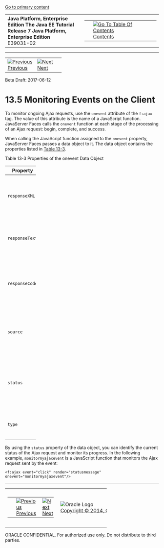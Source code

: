 [Go to primary content](#BEGIN)

<table>
<colgroup>
<col width="50%" />
<col width="50%" />
</colgroup>
<tbody>
<tr class="odd">
<td><strong>Java Platform, Enterprise Edition The Java EE Tutorial</strong><br />
<strong>Release 7 Java Platform, Enterprise Edition</strong><br />
E39031-02</td>
<td><table>
<tbody>
<tr class="odd">
<td> </td>
<td><a href="toc.htm"><img src="../../dcommon/gifs/toc.gif" alt="Go To Table Of Contents" /><br />
<span class="icon">Contents</span></a></td>
</tr>
</tbody>
</table></td>
</tr>
</tbody>
</table>

-----

<table>
<tbody>
<tr class="odd">
<td><a href="jsf-ajax004.htm"><img src="../../dcommon/gifs/leftnav.gif" alt="Previous" /><br />
<span class="icon">Previous</span></a> </td>
<td><a href="jsf-ajax006.htm"><img src="../../dcommon/gifs/rightnav.gif" alt="Next" /><br />
<span class="icon">Next</span></a></td>
<td> </td>
</tr>
</tbody>
</table>

Beta Draft: 2017-06-12

# 13.5 Monitoring Events on the Client

To monitor ongoing Ajax requests, use the `onevent` attribute of the
`f:ajax` tag. The value of this attribute is the name of a JavaScript
function. JavaServer Faces calls the `onevent` function at each stage of
the processing of an Ajax request: begin, complete, and success.

When calling the JavaScript function assigned to the `onevent` property,
JavaServer Faces passes a data object to it. The data object contains
the properties listed in [Table 13-3](#GKGOE).

Table 13-3 Properties of the onevent Data Object

<table style="width:20%;">
<colgroup>
<col width="20%" />
<col width="0%" />
</colgroup>
<thead>
<tr class="header">
<th>Property</th>
<th>Description</th>
</tr>
</thead>
<tbody>
<tr class="odd">
<td><p><code dir="ltr">responseXML</code></p></td>
<td><p>The response to the Ajax call in XML format</p></td>
</tr>
<tr class="even">
<td><p><code dir="ltr">responseText</code></p></td>
<td><p>The response to the Ajax call in text format</p></td>
</tr>
<tr class="odd">
<td><p><code dir="ltr">responseCode</code></p></td>
<td><p>The response to the Ajax call in numeric code</p></td>
</tr>
<tr class="even">
<td><p><code dir="ltr">source</code></p></td>
<td><p>The source of the current Ajax event: the DOM element</p></td>
</tr>
<tr class="odd">
<td><p><code dir="ltr">status</code></p></td>
<td><p>The status of the current Ajax call: <code dir="ltr">begin</code>, <code dir="ltr">complete</code>, or <code dir="ltr">success</code></p></td>
</tr>
<tr class="even">
<td><p><code dir="ltr">type</code></p></td>
<td><p>The type of the Ajax call: <code dir="ltr">event</code></p></td>
</tr>
</tbody>
</table>

  

By using the `status` property of the data object, you can identify the
current status of the Ajax request and monitor its progress. In the
following example, `monitormyajaxevent` is a JavaScript function that
monitors the Ajax request sent by the
event:

``` oac_no_warn
<f:ajax event="click" render="statusmessage" onevent="monitormyajaxevent"/>
```

-----

<table style="width:66%;">
<colgroup>
<col width="33%" />
<col width="0%" />
<col width="33%" />
</colgroup>
<tbody>
<tr class="odd">
<td><table style="width:96%;">
<colgroup>
<col width="0%" />
<col width="48%" />
<col width="48%" />
</colgroup>
<tbody>
<tr class="odd">
<td> </td>
<td><a href="jsf-ajax004.htm"><img src="../../dcommon/gifs/leftnav.gif" alt="Previous" /><br />
<span class="icon">Previous</span></a> </td>
<td><a href="jsf-ajax006.htm"><img src="../../dcommon/gifs/rightnav.gif" alt="Next" /><br />
<span class="icon">Next</span></a></td>
</tr>
</tbody>
</table></td>
<td><img src="../../dcommon/gifs/oracle.gif" alt="Oracle Logo" class="copyrightlogo" /> <a href="../../dcommon/html/cpyr.htm"><br />
<span class="copyrightlogo">Copyright © 2014, Oracle and/or its affiliates. All rights reserved.</span></a></td>
<td><table>
<tbody>
<tr class="odd">
<td> </td>
<td><a href="toc.htm"><img src="../../dcommon/gifs/toc.gif" alt="Go To Table Of Contents" /><br />
<span class="icon">Contents</span></a></td>
</tr>
</tbody>
</table></td>
</tr>
</tbody>
</table>

ORACLE CONFIDENTIAL. For authorized use only. Do not distribute to third parties.
